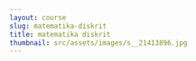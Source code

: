 ```yaml
---
layout: course
slug: matematika-diskrit
title: matematika diskrit
thumbnail: src/assets/images/s__21413896.jpg
---
```

